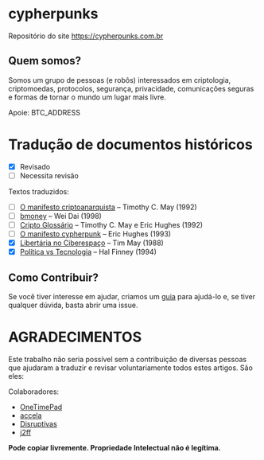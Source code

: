 # cypherpunks
Repositório do site https://cypherpunks.com.br

## Quem somos?
Somos um grupo de pessoas (e robôs) interessados em criptologia, criptomoedas, protocolos, segurança, privacidade, comunicações seguras e formas de tornar o mundo um lugar mais livre.


Apoie: BTC_ADDRESS

Tradução de documentos históricos
==============
-  [X] Revisado
-  [ ] Necessita revisão

Textos traduzidos:
-  [ ] [O manifesto criptoanarquista](https://cypherpunks.com.br/o-manifesto-criptoanarquista/) – Timothy C. May (1992)
-  [ ] [bmoney](https://cypherpunks.com.br/b-money/) – Wei Dai (1998)
-  [ ] [Cripto Glossário](https://cypherpunks.com.br/cripto-glossario-em-edicao/) – Timothy C. May e Eric Hughes (1992)
-  [ ] [O manifesto cypherpunk](https://cypherpunks.com.br/o-manifesto-cypherpunk/)  – Eric Hughes (1993)
-  [X] [Libertária no Ciberespaço](https://cypherpunks.com.br/libertaria-no-ciberespaco/) – Tim May (1988)
-  [X] [Política vs Tecnologia](https://cypherpunks.com.br/politica-vs-tecnologia/) – Hal Finney (1994)
    
## Como Contribuir?

Se você tiver interesse em ajudar, criamos um [guia](https://github.com/CONTRIBUTING.md) para ajudá-lo e, se tiver qualquer dúvida, basta abrir uma issue.

AGRADECIMENTOS
==============    

Este trabalho não seria possível sem a contribuição de diversas pessoas que ajudaram a traduzir e revisar voluntariamente todos estes artigos. São eles:
    
Colaboradores:
-  [OneTimePad](https://cypherpunks.com.br/author/onetimepad/)
-  [accela](https://cypherpunks.com.br/author/accela/)
-  [Disruptivas](https://cypherpunks.com.br/author/deep/)
-  [j2ff](https://cypherpunks.com.br/author/j2ff/)






**Pode copiar livremente. Propriedade Intelectual não é legítima.**

